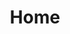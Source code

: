 ---
home: true
title: Home
heroImage: https://vuejs.press/images/hero.png
actions:
  - text: 接入指引
    link: /guide/introduction.html
    type: primary
  - text: 参考
    link: /reference/README.md
    type: secondary
footer: Copyright © 2018-present DaYangPay
---
